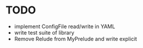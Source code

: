 # TODO
* implement ConfigFile read/write in YAML
* write test suite of library
* Remove Relude from MyPrelude and write explicit
